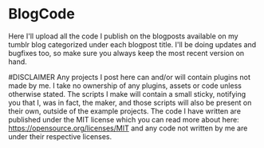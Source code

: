 # BlogCode
Here I'll upload all the code I publish on the blogposts available on my tumblr blog categorized under each blogpost title. I'll be doing updates and bugfixes too, so make sure you always keep the most recent version on hand. 


#DISCLAIMER
Any projects I post here can and/or will contain plugins not made by me. I take no ownership of any plugins, assets or code unless otherwise stated. The scripts I make will contain a small sticky, notifying you that I, was in fact, the maker, and those scripts will also be present on their own, outside of the example projects. The code I have written are published under the MIT license which you can read more about here: https://opensource.org/licenses/MIT and any code not written by me are under their respective licenses.
